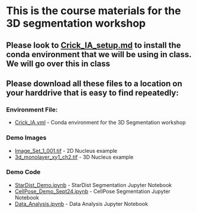 # This is the course materials for the 3D segmentation workshop

## Please look to [Crick_IA_setup.md](./Crick_IA_setup.md) to install the conda environment that we will be using in class. We will go over this in class

## Please download all these files to a location on your harddrive that is easy to find repeatedly:
### Environment File:
* [Crick_IA.yml](./Crick_IA.yml) - Conda environment for the 3D Segmentation workshop

### Demo Images
* [Image_Set_1_001.tif](./Image_Set_1_001.tif) - 2D Nucleus example
* [3d_monolayer_xy1_ch2.tif](./CellPose_Demo_Sept24.ipynb) - 3D Nucleus example

### Demo Code
* [StarDist_Demo.ipynb](./StarDist_Demo.ipynb) - StarDist Segmentation Jupyter Notebook
* [CellPose_Demo_Sept24.ipynb](./CellPose_Demo_Sept24.ipynb) - CellPose Segmentation Jupyter Notebook
* [Data_Analysis.ipynb](./Data_Analysis.ipynb) - Data Analysis Jupyter Notebook


